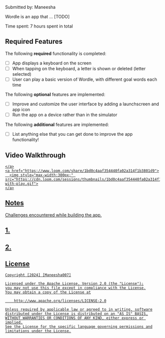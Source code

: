 Submitted by: Maneesha

Wordle is an app that ... [TODO] 

Time spent: 7 hours spent in total

## Required Features

The following **required** functionality is completed:

- [ ] App displays a keyboard on the screen
- [ ] When tapping on the keyboard, a letter is shown or deleted (letter selected)
- [ ] User can play a basic version of Wordle, with different goal words each time

The following **optional** features are implemented:

- [ ] Improve and customize the user interface by adding a launchscreen and app icon
- [ ] Run the app on a device rather than in the simulator

The following **additional** features are implemented:

- [ ] List anything else that you can get done to improve the app functionality!

## Video Walkthrough

 <div>
    <a href="https://www.loom.com/share/1bd0c4aaf354440fa02a314f1b3801d9">
     
    </a>
    <a href="https://www.loom.com/share/1bd0c4aaf354440fa02a314f1b3801d9">
      <img style="max-width:300px;" src="https://cdn.loom.com/sessions/thumbnails/1bd0c4aaf354440fa02a314f1b3801d9-with-play.gif">
    </a>
  </div>




## Notes

Challenges encountered while building the app.

## 1.
## 2.


## License

    Copyright [2024] [Maneesha007]

    Licensed under the Apache License, Version 2.0 (the "License");
    you may not use this file except in compliance with the License.
    You may obtain a copy of the License at

        http://www.apache.org/licenses/LICENSE-2.0

    Unless required by applicable law or agreed to in writing, software
    distributed under the License is distributed on an "AS IS" BASIS,
    WITHOUT WARRANTIES OR CONDITIONS OF ANY KIND, either express or implied.
    See the License for the specific language governing permissions and
    limitations under the License.
